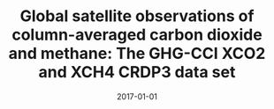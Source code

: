 ---
title: "Global satellite observations of column-averaged carbon dioxide and methane: The GHG-CCI XCO<inf>2</inf> and XCH<inf>4</inf> CRDP3 data set"
collection: publications
permalink: /publication/2017-01-01-Buchwitz2017276
date: 2017-01-01
venue: 'Remote Sensing of Environment'
paperurl: 'https://doi.org/10.1016/j.rse.2016.12.027'
citation: 'Buchwitz et al., <b>Global satellite observations of column-averaged carbon dioxide and methane: The GHG-CCI XCO<inf>2</inf> and XCH<inf>4</inf> CRDP3 data set</b>, Remote Sensing of Environment, 2017-01-01, 10.1016/j.rse.2016.12.027'
---